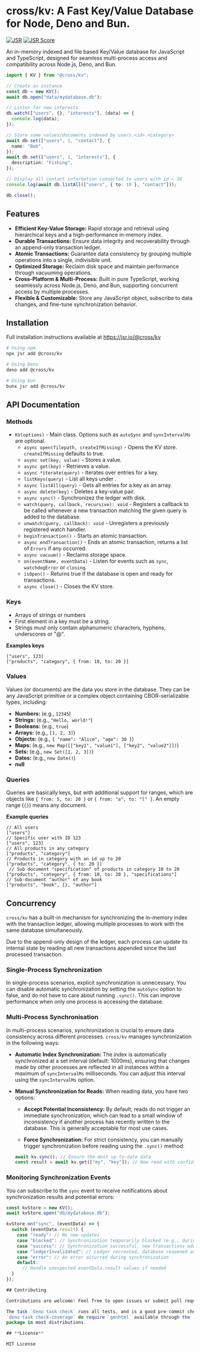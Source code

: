 # cross/kv: A Fast Key/Value Database for Node, Deno and Bun.

[![JSR](https://jsr.io/badges/@cross/kv)](https://jsr.io/@cross/kv)
[![JSR Score](https://jsr.io/badges/@<scope>/@cross/kv)](https://jsr.io/@cross/kv)

An in-memory indexed and file based Key/Value database for JavaScript and
TypeScript, designed for seamless multi-process access and compatibility across
Node.js, Deno, and Bun.

```typescript
import { KV } from "@cross/kv";

// Create an instance
const db = new KV();
await db.open("data/mydatabase.db");

// Listen for new interests
db.watch(["users", {}, "interests"], (data) => {
  console.log(data);
});

// Store some values/documents indexed by users.<id>.<category>
await db.set(["users", 1, "contact"], {
  name: "Bob",
});
await db.set(["users", 1, "interests"], {
  description: "Fishing",
});

// Display all contact information connected to users with id < 10
console.log(await db.listAll(["users", { to: 10 }, "contact"]));

db.close();
```

## Features

- **Efficient Key-Value Storage:** Rapid storage and retrieval using
  hierarchical keys and a high-performance in-memory index.
- **Durable Transactions:** Ensure data integrity and recoverability through an
  append-only transaction ledger.
- **Atomic Transactions:** Guarantee data consistency by grouping multiple
  operations into a single, indivisible unit.
- **Optimized Storage:** Reclaim disk space and maintain performance through
  vacuuming operations.
- **Cross-Platform & Multi-Process:** Built in pure TypeScript, working
  seamlessly across Node.js, Deno, and Bun, supporting concurrent access by
  multiple processes.
- **Flexible & Customizable:** Store any JavaScript object, subscribe to data
  changes, and fine-tune synchronization behavior.

## Installation

Full installation instructions available at <https://jsr.io/@cross/kv>

```bash
# Using npm
npx jsr add @cross/kv

# Using Deno
deno add @cross/kv

# Using bun
bunx jsr add @cross/kv
```

## API Documentation

### Methods

- `KV(options)` - Main class. Options such as `autoSync` and `syncIntervalMs`
  are optional.
  - `async open(filepath, createIfMissing)` - Opens the KV store.
    `createIfMissing` defaults to true.
  - `async set(key, value)` - Stores a value.
  - `async get(key)` - Retrieves a value.
  - `async *iterate(query)` - Iterates over entries for a key.
  - `listKeys(query)` - List all keys under <query>.
  - `async listAll(query)` - Gets all entries for a key as an array.
  - `async delete(key)` - Deletes a key-value pair.
  - `async sync()` - Synchronizez the ledger with disk.
  - `watch(query, callback, recursive): void` - Registers a callback to be
    called whenever a new transaction matching the given query is added to the
    database.
  - `unwatch(query, callback): void` - Unregisters a previously registered watch
    handler.
  - `beginTransaction()` - Starts an atomic transaction.
  - `async endTransaction()` - Ends an atomic transaction, returns a list of
    `Errors` if any occurred.
  - `async vacuum()` - Reclaims storage space.
  - `on(eventName, eventData)` - Listen for events such as `sync`,
    `watchdogError` or `closing`.
  - `isOpen()` - Returns true if the database is open and ready for
    transactions.
  - `async close()` - Closes the KV store.

### Keys

- Arrays of strings or numbers
- First element in a key must be a string.
- Strings must only contain alphanumeric characters, hyphens, underscores or
  "@".

**Examples keys**

```
["users", 123]
["products", "category", { from: 10, to: 20 }]
```

### Values

Values (or documents) are the data you store in the database. They can be any
JavaScript primitive or a complex object containing CBOR-serializable types,
including:

- **Numbers:** (e.g., `12345`)
- **Strings:** (e.g., `"Hello, world!"`)
- **Booleans:** (e.g., `true`)
- **Arrays:** (e.g., `[1, 2, 3]`)
- **Objects:** (e.g., `{ "name": "Alice", "age": 30 }`)
- **Maps:** (e.g., `new Map([["key1", "value1"], ["key2", "value2"]])`)
- **Sets:** (e.g., `new Set([1, 2, 3])`)
- **Dates:** (e.g., `new Date()`)
- **null**

### Queries

Queries are basically keys, but with additional support for ranges, which are
objects like `{ from: 5, to: 20 }` or `{ from: "a", to: "l" }`. An empty range
(`{}`) means any document.

**Example queries**

```
// All users
["users"]       
// Specific user with ID 123          
["users", 123]            
// All products in any category
["products", "category"]  
// Products in category with an id up to 20
["products", "category", { to: 20 }] 
 // Sub document "specification" of products in category 10 to 20
["products", "category", { from: 10, to: 20 }, "specifications"]
// Sub-document "author" of any book
["products", "book", {}, "author"]
```

## Concurrency

`cross/kv` has a built-in mechanism for synchronizing the in-memory index with
the transaction ledger, allowing multiple processes to work with the same
database simultaneously.

Due to the append-only design of the ledger, each process can update its
internal state by reading all new transactions appended since the last processed
transaction.

### Single-Process Synchronization

In single-process scenarios, explicit synchronization is unnecessary. You can
disable automatic synchronization by setting the `autoSync` option to false, and
do not have to care about running `.sync()`. This can improve performance when
only one process is accessing the database.

### Multi-Process Synchronisation

In multi-process scenarios, synchronization is crucial to ensure data
consistency across different processes. `cross/kv` manages synchronization in
the following ways:

- **Automatic Index Synchronization:** The index is automatically synchronized
  at a set interval (default: 1000ms), ensuring that changes made by other
  processes are reflected in all instances within a maximum of `syncIntervalMs`
  milliseconds. You can adjust this interval using the `syncIntervalMs` option.

- **Manual Synchronization for Reads:** When reading data, you have two options:

  - **Accept Potential Inconsistency:** By default, reads do not trigger an
    immediate synchronization, which can lead to a small window of inconsistency
    if another process has recently written to the database. This is generally
    acceptable for most use cases.

  - **Force Synchronization:** For strict consistency, you can manually trigger
    synchronization before reading using the `.sync()` method:

  ```ts
  await kv.sync(); // Ensure the most up-to-date data
  const result = await kv.get(["my", "key"]); // Now read with confidence
  ```

### Monitoring Synchronization Events

You can subscribe to the `sync` event to receive notifications about
synchronization results and potential errors:

```typescript
const kvStore = new KV();
await kvStore.open("db/mydatabase.db");

kvStore.on("sync", (eventData) => {
  switch (eventData.result) {
    case "ready": // No new updates
    case "blocked": // Synchronization temporarily blocked (e.g., during vacuum)
    case "success": // Synchronization successful, new transactions added
    case "ledgerInvalidated": // Ledger recreated, database reopened and index resynchronized
    case "error": // An error occurred during synchronization
    default:
      // Handle unexpected eventData.result values if needed
  }
});

## Contributing

Contributions are welcome! Feel free to open issues or submit pull requests.

The task `deno task check` runs all tests, and is a good pre-commit check.
`deno task check-coverage` do require `genhtml` available through the `lcov`
package in most distributions.

## **License**

MIT License
```
